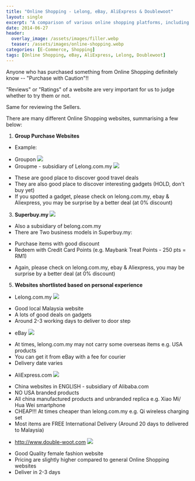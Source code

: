 ```yaml
---
title: "Online Shopping - Lelong, eBay, AliExpress & Doublewoot"
layout: single
excerpt: "A comparison of various online shopping platforms, including Lelong, eBay, AliExpress, and Doublewoot."
date: 2014-06-27
header:
  overlay_image: /assets/images/filler.webp
  teaser: /assets/images/online-shopping.webp
categories: [E-Commerce, Shopping]
tags: [Online Shopping, eBay, AliExpress, Lelong, Doublewoot]
---
```


Anyone who has purchased something from Online Shopping definitely know -- "Purchase with Caution"!!  

  

"Reviews" or "Ratings" of a website are very important for us to judge whether to try them or not.  

Same for reviewing the Sellers.  

  

There are many different Online Shopping websites, summarising a few below:  

  

1. **Group Purchase Websites**

* Example:

+ Groupon
  [![](https://blogger.googleusercontent.com/img/b/R29vZ2xl/AVvXsEhCWLsiRLAMJdtHjleEiBzy-sQmA_7mXHe7_ImD5kZf0-dT-uJ2NeFd3S7zX4IouZ50nTdDtD55KzzmyplnWjrejYD6nrbWXEOq-wwWCektCjaaAFLZeHyDVk-owjzQ5Yq28StxsJmXcpU/s1600/Screen+Shot+2014-06-28+at+10.09.35+PM.png)](https://blogger.googleusercontent.com/img/b/R29vZ2xl/AVvXsEhCWLsiRLAMJdtHjleEiBzy-sQmA_7mXHe7_ImD5kZf0-dT-uJ2NeFd3S7zX4IouZ50nTdDtD55KzzmyplnWjrejYD6nrbWXEOq-wwWCektCjaaAFLZeHyDVk-owjzQ5Yq28StxsJmXcpU/s1600/Screen+Shot+2014-06-28+at+10.09.35+PM.png)
+ Groupme - subsidiary of Lelong.com.my
  [![](https://blogger.googleusercontent.com/img/b/R29vZ2xl/AVvXsEjswsdjB7_TU4-lViRiKEcGATzNPxWullwtK6nQd7RQ-ANi2_T1Oj1ouBvo5qHqGM6F3e_EYB6NMFI_NU9GdQRN2n-wjmoIiR4TzvmVMRhdl6Yy2l2IzmWDfTczg5uJyC68CYVyZXRjW7w/s1600/Screen+Shot+2014-06-28+at+10.10.09+PM.png)](https://blogger.googleusercontent.com/img/b/R29vZ2xl/AVvXsEjswsdjB7_TU4-lViRiKEcGATzNPxWullwtK6nQd7RQ-ANi2_T1Oj1ouBvo5qHqGM6F3e_EYB6NMFI_NU9GdQRN2n-wjmoIiR4TzvmVMRhdl6Yy2l2IzmWDfTczg5uJyC68CYVyZXRjW7w/s1600/Screen+Shot+2014-06-28+at+10.10.09+PM.png)

* These are good place to discover good travel deals
* They are also good place to discover interesting gadgets (HOLD, don't buy yet)
* If you spotted a gadget, please check on lelong.com.my, ebay & Aliexpress, you may be surprise by a better deal (at 0% discount)

3. **Superbuy.my
   [![](https://blogger.googleusercontent.com/img/b/R29vZ2xl/AVvXsEgZNslWe2XB8WlZDrrFfpgx49J3q2BFHQ1nsT9_rVDJWNCux5I1axU2HQ0H63w4arEVdU_FF-dci_ZqHQz_5zaINfe9YdkNOCGZTPVtcrWFIhw-l4-FdA4He5HL-jPpnk81leBzfK4NlGs/s1600/Screen+Shot+2014-06-28+at+10.09.21+PM.png)](https://blogger.googleusercontent.com/img/b/R29vZ2xl/AVvXsEgZNslWe2XB8WlZDrrFfpgx49J3q2BFHQ1nsT9_rVDJWNCux5I1axU2HQ0H63w4arEVdU_FF-dci_ZqHQz_5zaINfe9YdkNOCGZTPVtcrWFIhw-l4-FdA4He5HL-jPpnk81leBzfK4NlGs/s1600/Screen+Shot+2014-06-28+at+10.09.21+PM.png)**

* Also a subsidiary of belong.com.my
* There are Two business models in Superbuy.my:

+ Purchase items with good discount
+ Redeem with Credit Card Points (e.g. Maybank Treat Points - 250 pts = RM1)

* Again, please check on lelong.com.my, ebay & Aliexpress, you may be surprise by a better deal (at 0% discount)

5. **Websites shortlisted based on personal experience**

* Lelong.com.my
  [![](https://blogger.googleusercontent.com/img/b/R29vZ2xl/AVvXsEhyuhgHLLGFrqXdtF_qnfePcBcZBei7tVxpWCls-hiJrqIvV3eh2gVkyW3a-t7QAdkXJBXQWeV-36xK0Xr6e2-ynuf8Fpm3XS5ujZ8IcJqAPQqwVrs189y0jRil9baGoTHGmrUT8Qde8Dg/s1600/Screen+Shot+2014-06-28+at+10.05.57+PM.png)](https://blogger.googleusercontent.com/img/b/R29vZ2xl/AVvXsEhyuhgHLLGFrqXdtF_qnfePcBcZBei7tVxpWCls-hiJrqIvV3eh2gVkyW3a-t7QAdkXJBXQWeV-36xK0Xr6e2-ynuf8Fpm3XS5ujZ8IcJqAPQqwVrs189y0jRil9baGoTHGmrUT8Qde8Dg/s1600/Screen+Shot+2014-06-28+at+10.05.57+PM.png)

+ Good local Malaysia website
+ A lots of good deals on gadgets
+ Around 2-3 working days to deliver to door step

* eBay
  [![](https://blogger.googleusercontent.com/img/b/R29vZ2xl/AVvXsEgr5sL6ff3V7Z3cgPWmiB6-GphP3PUeaehyphenhyphen92mBVLGxt2-FDRwrYtCBharQnlfx2z0WDv1iSq924fxFxkTJaleOE7KLK-Q_pF7v-MHK1vgvhufR9Io2JwWKFKpNvLeYH8qihg3FaIo6WKM/s1600/Screen+Shot+2014-06-28+at+10.06.29+PM.png)](https://blogger.googleusercontent.com/img/b/R29vZ2xl/AVvXsEgr5sL6ff3V7Z3cgPWmiB6-GphP3PUeaehyphenhyphen92mBVLGxt2-FDRwrYtCBharQnlfx2z0WDv1iSq924fxFxkTJaleOE7KLK-Q_pF7v-MHK1vgvhufR9Io2JwWKFKpNvLeYH8qihg3FaIo6WKM/s1600/Screen+Shot+2014-06-28+at+10.06.29+PM.png)

+ At times, lelong.com.my may not carry some overseas items e.g. USA products
+ You can get it from eBay with a fee for courier
+ Delivery date varies

* AliExpress.com
  [![](https://blogger.googleusercontent.com/img/b/R29vZ2xl/AVvXsEi_3X4CV0fV-R8olCwWZj5vRe534cizcSyFnwn8Ak-c4aAYNj4o52ibb1aJJ9YR4VpIZQ8qCHjzAi5UEYbM5PL9kyc4tyGArL9LtExcyvzNcXyykQNMhul2O9XUmpknkYR2cMicmNgsE8g/s1600/Screen+Shot+2014-06-28+at+10.06.12+PM.png)](https://blogger.googleusercontent.com/img/b/R29vZ2xl/AVvXsEi_3X4CV0fV-R8olCwWZj5vRe534cizcSyFnwn8Ak-c4aAYNj4o52ibb1aJJ9YR4VpIZQ8qCHjzAi5UEYbM5PL9kyc4tyGArL9LtExcyvzNcXyykQNMhul2O9XUmpknkYR2cMicmNgsE8g/s1600/Screen+Shot+2014-06-28+at+10.06.12+PM.png)

+ China websites in ENGLISH - subsidiary of Alibaba.com
+ NO USA branded products
+ All china manufactured products and unbranded replica e.g. Xiao Mi/ Hua Wei smartphone
+ CHEAP!!! At times cheaper than lelong.com.my e.g. Qi wireless charging set
+ Most items are FREE International Delivery (Around 20 days to delivered to Malaysia)

* http://www.double-woot.com
  [![](https://blogger.googleusercontent.com/img/b/R29vZ2xl/AVvXsEh6Mu0xDdChokZ37izG8zI5L89mk4VENMPerYDfpti55xDWLViRetJHCrIWC9t5mtXx87IERzxK-tY1LLSMWTS2f7JC64a-rFTDqpBZRYC-JLLV-3jlcsFcspW-FA0eY0MZHT3Lsayhucg/s1600/Screen+Shot+2014-06-28+at+10.07.02+PM.png)](https://blogger.googleusercontent.com/img/b/R29vZ2xl/AVvXsEh6Mu0xDdChokZ37izG8zI5L89mk4VENMPerYDfpti55xDWLViRetJHCrIWC9t5mtXx87IERzxK-tY1LLSMWTS2f7JC64a-rFTDqpBZRYC-JLLV-3jlcsFcspW-FA0eY0MZHT3Lsayhucg/s1600/Screen+Shot+2014-06-28+at+10.07.02+PM.png)

+ Good Quality female fashion website
+ Pricing are slightly higher compared to general Online Shopping websites
+ Deliver in 2-3 days

  

